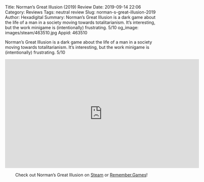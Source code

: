 Title: Norman’s Great Illusion (2019) Review
Date: 2019-09-14 22:06
Category: Reviews
Tags: neutral review
Slug: norman-s-great-illusion-2019
Author: Hexadigital
Summary: Norman’s Great Illusion is a dark game about the life of a man in a society moving towards totalitarianism. It’s interesting, but the work minigame is (intentionally) frustrating. 5/10
og_image: images/steam/463510.jpg
Appid: 463510

Norman’s Great Illusion is a dark game about the life of a man in a society moving towards totalitarianism. It’s interesting, but the work minigame is (intentionally) frustrating. 5/10

<center><iframe src="https://www.youtube.com/embed/gBb0ssFV_Vc?feature=oembed" allow="accelerometer; autoplay; encrypted-media; gyroscope; picture-in-picture" width="640" height="360" frameborder="0"></iframe>

Check out Norman’s Great Illusion on [Steam](https://store.steampowered.com/app/463510/?curator_clanid=34633900) or [Remember.Games](https://remember.games/game/2603/)!</center>
